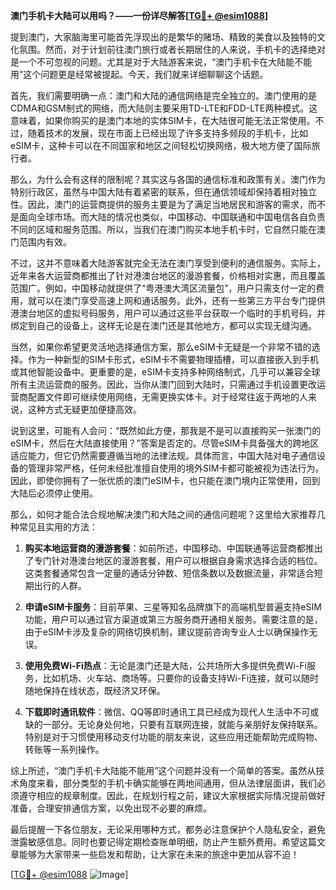 **澳门手机卡大陆可以用吗？——一份详尽解答[[TG💪+ @esim1088](https://t.me/s/esim1088)]**

提到澳门，大家脑海里可能首先浮现出的是繁华的赌场、精致的美食以及独特的文化氛围。然而，对于计划前往澳门旅行或者长期居住的人来说，手机卡的选择绝对是一个不可忽视的问题。尤其是对于大陆游客来说，“澳门手机卡在大陆能不能用”这个问题更是经常被提起。今天，我们就来详细聊聊这个话题。

首先，我们需要明确一点：澳门和大陆的通信网络是完全独立的。澳门使用的是CDMA和GSM制式的网络，而大陆则主要采用TD-LTE和FDD-LTE两种模式。这意味着，如果你购买的是澳门本地的实体SIM卡，在大陆很可能无法正常使用。不过，随着技术的发展，现在市面上已经出现了许多支持多频段的手机卡，比如eSIM卡，这种卡可以在不同国家和地区之间轻松切换网络，极大地方便了国际旅行者。

那么，为什么会有这样的限制呢？其实这与各国的通信标准和政策有关。澳门作为特别行政区，虽然与中国大陆有着紧密的联系，但在通信领域却保持着相对独立性。因此，澳门的运营商提供的服务主要是为了满足当地居民和游客的需求，而不是面向全球市场。而大陆的情况也类似，中国移动、中国联通和中国电信各自负责不同的区域和服务范围。所以，当我们在澳门购买本地手机卡时，它自然只能在澳门范围内有效。

不过，这并不意味着大陆游客就完全无法在澳门享受到便利的通信服务。实际上，近年来各大运营商都推出了针对港澳台地区的漫游套餐，价格相对实惠，而且覆盖范围广。例如，中国移动就提供了“粤港澳大湾区流量包”，用户只需支付一定的费用，就可以在澳门享受高速上网和通话服务。此外，还有一些第三方平台专门提供港澳台地区的虚拟号码服务，用户可以通过这些平台获取一个临时的手机号码，并绑定到自己的设备上，这样无论是在澳门还是其他地方，都可以实现无缝沟通。

当然，如果你希望更灵活地选择通信方案，那么eSIM卡无疑是一个非常不错的选择。作为一种新型的SIM卡形式，eSIM卡不需要物理插槽，可以直接嵌入到手机或其他智能设备中。更重要的是，eSIM卡支持多种网络制式，几乎可以兼容全球所有主流运营商的服务。因此，当你从澳门回到大陆时，只需通过手机设置更改运营商配置文件即可继续使用网络，无需更换实体卡。对于经常往返于两地的人来说，这种方式无疑更加便捷高效。

说到这里，可能有人会问：“既然如此方便，那我是不是可以直接购买一张澳门的eSIM卡，然后在大陆直接使用？”答案是否定的。尽管eSIM卡具备强大的跨地区适应能力，但它仍然需要遵循当地的法律法规。具体而言，中国大陆对电子通信设备的管理非常严格，任何未经批准擅自使用的境外SIM卡都可能被视为违法行为。因此，即使你拥有了一张优质的澳门eSIM卡，也只能在澳门境内正常使用，回到大陆后必须停止使用。

那么，如何才能合法合规地解决澳门和大陆之间的通信问题呢？这里给大家推荐几种常见且实用的方法：

1. **购买本地运营商的漫游套餐**：如前所述，中国移动、中国联通等运营商都推出了专门针对港澳台地区的漫游套餐，用户可以根据自身需求选择合适的档位。这类套餐通常包含一定量的通话分钟数、短信条数以及数据流量，非常适合短期出行的人群。

2. **申请eSIM卡服务**：目前苹果、三星等知名品牌旗下的高端机型普遍支持eSIM功能，用户可以通过官方渠道或第三方服务商开通相关服务。需要注意的是，由于eSIM卡涉及复杂的网络切换机制，建议提前咨询专业人士以确保操作无误。

3. **使用免费Wi-Fi热点**：无论是澳门还是大陆，公共场所大多提供免费Wi-Fi服务，比如机场、火车站、商场等。只要你的设备支持Wi-Fi连接，就可以随时随地保持在线状态，既经济又环保。

4. **下载即时通讯软件**：微信、QQ等即时通讯工具已经成为现代人生活中不可或缺的一部分。无论身处何地，只要有互联网连接，就能与亲朋好友保持联系。特别是对于习惯使用移动支付功能的朋友来说，这些应用还能帮助完成购物、转账等一系列操作。

综上所述，“澳门手机卡大陆能不能用”这个问题并没有一个简单的答案。虽然从技术角度来看，部分类型的手机卡确实能够在两地间通用，但从法律层面讲，我们必须遵守相应的规章制度。因此，在规划行程之前，建议大家根据实际情况提前做好准备，合理安排通信方案，以免出现不必要的麻烦。

最后提醒一下各位朋友，无论采用哪种方式，都务必注意保护个人隐私安全，避免泄露敏感信息。同时也要记得定期检查账单明细，防止产生额外费用。希望这篇文章能够为大家带来一些启发和帮助，让大家在未来的旅途中更加从容不迫！

[[TG💪+ @esim1088](https://t.me/s/esim1088) ![Image](https://i.postimg.cc/4NQfJmqS/Snipaste-2025-05-13-00-14-12.png)]